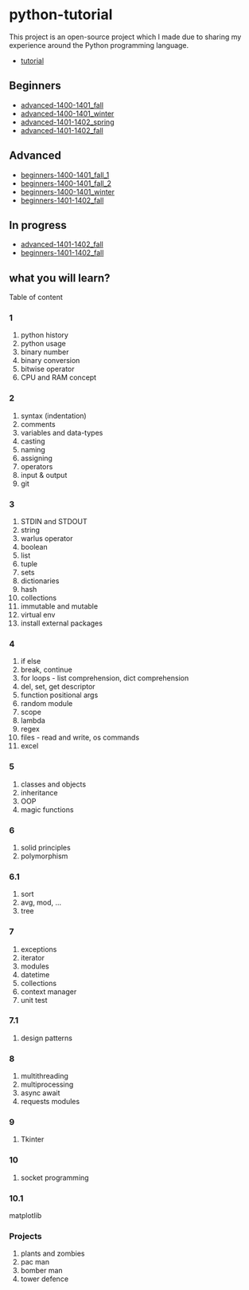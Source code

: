 # python-tutorial

This project is an open-source project which I made due to sharing my experience around the Python programming language.

- [tutorial][1]

## Beginners

- [advanced-1400-1401_fall][2]
- [advanced-1400-1401_winter][3]
- [advanced-1401-1402_spring][4]
- [advanced-1401-1402_fall][5]

## Advanced

- [beginners-1400-1401_fall_1][6]
- [beginners-1400-1401_fall_2][7]
- [beginners-1400-1401_winter][8]
- [beginners-1401-1402_fall][9]

## In progress

- [advanced-1401-1402_fall][5]
- [beginners-1401-1402_fall][9]

## what you will learn?

Table of content

### 1

1. python history
2. python usage
3. binary number
4. binary conversion
5. bitwise operator
6. CPU and RAM concept

### 2

1. syntax (indentation)
2. comments
3. variables and data-types
4. casting
5. naming
6. assigning
7. operators
8. input & output
9. git

### 3

1. STDIN and STDOUT
2. string
3. warlus operator
4. boolean
5. list
6. tuple
7. sets
8. dictionaries
9. hash
10. collections
11. immutable and mutable
12. virtual env
13. install external packages

### 4

1. if else
2. break, continue
3. for loops - list comprehension, dict comprehension
4. del, set, get descriptor
5. function positional args
6. random module
7. scope
8. lambda
9. regex
10. files - read and write, os commands
11. excel

### 5

1. classes and objects
2. inheritance
3. OOP
4. magic functions

### 6

1. solid principles
2. polymorphism

### 6.1

1. sort
2. avg, mod, ...
3. tree

### 7

1. exceptions
2. iterator
3. modules
4. datetime
5. collections
6. context manager
7. unit test

### 7.1

1. design patterns

### 8

1. multithreading
2. multiprocessing
3. async await
4. requests modules

### 9

1. Tkinter

### 10

1. socket programming

### 10.1

matplotlib

### Projects

1. plants and zombies
2. pac man
3. bomber man
4. tower defence

[1]: https://github.com/mohammadmasoumi/python-tutorial/tree/main/tutorials
[2]: https://github.com/mohammadmasoumi/python-tutorial/tree/main/advanced/1400-1401_fall
[3]: https://github.com/mohammadmasoumi/python-tutorial/tree/main/advanced/1400-1401_winter
[4]: https://github.com/mohammadmasoumi/python-tutorial/tree/main/advanced/1401-1402_spring
[5]: https://github.com/mohammadmasoumi/python-tutorial/tree/main/advanced/1401-1402_fall
[6]: https://github.com/mohammadmasoumi/python-tutorial/tree/main/beginners/1400-1401_fall_1
[7]: https://github.com/mohammadmasoumi/python-tutorial/tree/main/beginners/1400-1401_fall_2
[8]: https://github.com/mohammadmasoumi/python-tutorial/tree/main/beginners/1400-1401_winter
[9]: https://github.com/mohammadmasoumi/python-tutorial/tree/main/beginners/1401-1402_fall
